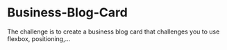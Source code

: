 # Business-Blog-Card
The challenge is to create a business blog card that challenges you to use flexbox, positioning,...
